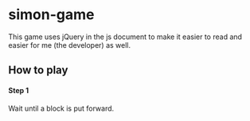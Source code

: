 # simon-game

This game uses jQuery in the js document to make it easier to read and easier for me (the developer) as well. 

## How to play

 #### Step 1
 
 Wait until a block is put forward.

